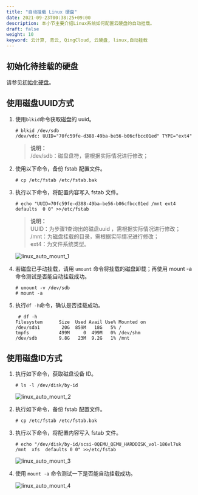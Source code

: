 ```yaml
---
title: "自动挂载 Linux 硬盘"
date: 2021-09-23T00:38:25+09:00
description: 本小节主要介绍Linux系统如何配置云硬盘的自动挂载。
draft: false
weight: 10
keyword: 云计算, 青云, QingCloud, 云硬盘, linux,自动挂载
---
```


## 初始化待挂载的硬盘

请参见[初始化硬盘](/storage/disk/quickstart/init/init_linux)。

## 使用磁盘UUID方式

1. 使用`blkid`命令获取磁盘的 uuid。

   ```
   # blkid /dev/sdb
   /dev/vdc: UUID="70fc59fe-d388-49ba-be56-b06cfbcc01ed" TYPE="ext4"
   ```
   > **说明：**    
   > /dev/sdb：磁盘盘符，需根据实际情况进行修改；

2. 使用以下命令，备份 fstab 配置文件。

   ```
   # cp /etc/fstab /etc/fstab.bak
   ```

3. 执行以下命令，将配置内容写入 fstab 文件。

   ```
   # echo "UUID=70fc59fe-d388-49ba-be56-b06cfbcc01ed /mnt ext4 defaults  0 0" >>/etc/fstab
   ```

   > **说明：**   
   > UUID：为步骤1查询出的磁盘uuid ，需根据实际情况进行修改；  
   > /mnt：为磁盘挂载的目录，需根据实际情况进行修改；  
   > ext4：为文件系统类型。  

   ![linux_auto_mount_1](/storage/disk/_images/linux_auto_mount_1.png)

4. 若磁盘已手动挂载，请用 `umount` 命令将挂载的磁盘卸载；再使用 mount -a 命令测试是否能自动挂载成功。

   ```
   # umount -v /dev/sdb
   # mount -a
   ```

5. 执行`df -h`命令，确认是否挂载成功。

   ```
    # df -h
   Filesystem      Size  Used Avail Use% Mounted on
   /dev/sda1        20G  859M   18G   5% /
   tmpfs           499M     0  499M   0% /dev/shm
   /dev/sdb        9.8G   23M  9.2G   1% /mnt
   ```

## 使用磁盘ID方式

1. 执行如下命令，获取磁盘设备 ID。

   ```
   # ls -l /dev/disk/by-id
   ```

   ![linux_auto_mount_2](/storage/disk/_images/linux_auto_mount_2.png)

2. 执行如下命令，备份 fstab 配置文件。

   ```
   # cp /etc/fstab /etc/fstab.bak
   ```

3. 执行以下命令，将配置内容写入 fstab 文件。

   ```
   # echo "/dev/disk/by-id/scsi-0QEMU_QEMU_HARDDISK_vol-186vl7uk  /mnt  xfs  defaults 0 0" >>/etc/fstab
   ```

   ![linux_auto_mount_3](/storage/disk/_images/linux_auto_mount_3.png)

4. 使用 `mount -a` 命令测试一下是否能自动挂载成功。

   ![linux_auto_mount_4](/storage/disk/_images/linux_auto_mount_4.png)
